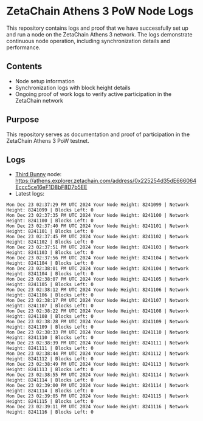 # ZetaChain Athens 3 PoW Node Logs
This repository contains logs and proof that we have successfully set up and run a node on the ZetaChain Athens 3 network. The logs demonstrate continuous node operation, including synchronization details and performance.

## Contents
- Node setup information
- Synchronization logs with block height details
- Ongoing proof of work logs to verify active participation in the ZetaChain network

## Purpose
This repository serves as documentation and proof of participation in the ZetaChain Athens 3 PoW testnet.

## Logs

- [Third Bunny](https://thirdbunny.xyz/) node: https://athens.explorer.zetachain.com/address/0x225254d35dE666064Eccc5ce16eF1D8bF8D7b5EE
- Latest logs:
```
Mon Dec 23 02:37:29 PM UTC 2024 Your Node Height: 8241099 | Network Height: 8241099 | Blocks Left: 0
Mon Dec 23 02:37:35 PM UTC 2024 Your Node Height: 8241100 | Network Height: 8241100 | Blocks Left: 0
Mon Dec 23 02:37:40 PM UTC 2024 Your Node Height: 8241101 | Network Height: 8241101 | Blocks Left: 0
Mon Dec 23 02:37:45 PM UTC 2024 Your Node Height: 8241102 | Network Height: 8241102 | Blocks Left: 0
Mon Dec 23 02:37:51 PM UTC 2024 Your Node Height: 8241103 | Network Height: 8241103 | Blocks Left: 0
Mon Dec 23 02:37:56 PM UTC 2024 Your Node Height: 8241104 | Network Height: 8241104 | Blocks Left: 0
Mon Dec 23 02:38:01 PM UTC 2024 Your Node Height: 8241104 | Network Height: 8241104 | Blocks Left: 0
Mon Dec 23 02:38:07 PM UTC 2024 Your Node Height: 8241105 | Network Height: 8241105 | Blocks Left: 0
Mon Dec 23 02:38:12 PM UTC 2024 Your Node Height: 8241106 | Network Height: 8241106 | Blocks Left: 0
Mon Dec 23 02:38:17 PM UTC 2024 Your Node Height: 8241107 | Network Height: 8241107 | Blocks Left: 0
Mon Dec 23 02:38:22 PM UTC 2024 Your Node Height: 8241108 | Network Height: 8241108 | Blocks Left: 0
Mon Dec 23 02:38:28 PM UTC 2024 Your Node Height: 8241109 | Network Height: 8241109 | Blocks Left: 0
Mon Dec 23 02:38:33 PM UTC 2024 Your Node Height: 8241110 | Network Height: 8241110 | Blocks Left: 0
Mon Dec 23 02:38:39 PM UTC 2024 Your Node Height: 8241111 | Network Height: 8241111 | Blocks Left: 0
Mon Dec 23 02:38:44 PM UTC 2024 Your Node Height: 8241112 | Network Height: 8241112 | Blocks Left: 0
Mon Dec 23 02:38:49 PM UTC 2024 Your Node Height: 8241113 | Network Height: 8241113 | Blocks Left: 0
Mon Dec 23 02:38:55 PM UTC 2024 Your Node Height: 8241114 | Network Height: 8241114 | Blocks Left: 0
Mon Dec 23 02:39:00 PM UTC 2024 Your Node Height: 8241114 | Network Height: 8241114 | Blocks Left: 0
Mon Dec 23 02:39:05 PM UTC 2024 Your Node Height: 8241115 | Network Height: 8241115 | Blocks Left: 0
Mon Dec 23 02:39:11 PM UTC 2024 Your Node Height: 8241116 | Network Height: 8241116 | Blocks Left: 0
```
